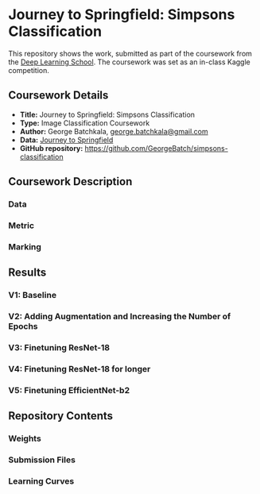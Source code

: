 # Journey to Springfield: Simpsons Classification

This repository shows the work, submitted as part of the coursework from the [Deep Learning School](https://en.dlschool.org/). The coursework was set as an in-class Kaggle competition.

## Coursework Details

- **Title:** Journey to Springfield: Simpsons Classification
- **Type:** Image Classification Coursework
- **Author:** George Batchkala, george.batchkala@gmail.com
- **Data:** [Journey to Springfield](https://www.kaggle.com/c/journey-springfield)
- **GitHub repository:** https://github.com/GeorgeBatch/simpsons-classification

## Coursework Description

### Data

### Metric

### Marking

## Results

### V1: Baseline

### V2: Adding Augmentation and Increasing the Number of Epochs

### V3: Finetuning ResNet-18

### V4: Finetuning ResNet-18 for longer

### V5: Finetuning EfficientNet-b2

## Repository Contents

### Weights

### Submission Files

### Learning Curves
